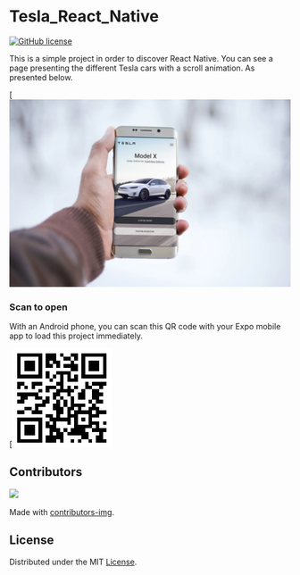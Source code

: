 # Tesla_React_Native

[![GitHub license](https://img.shields.io/github/license/wilfriedaugeard/Tesla_React_Native)](https://github.com/wilfriedaugeard/Tesla_React_Native/blob/master/LICENSE)

This is a simple project in order to discover React Native. You can see a page presenting the different Tesla cars with a scroll animation. As presented below. 

[![app image](https://github.com/wilfriedaugeard/Tesla_React_Native/blob/main/assets/mockup.jpg)

### Scan to open

With an Android phone, you can scan this QR code with your Expo mobile app to load this project immediately.

[![app image](https://github.com/wilfriedaugeard/Tesla_React_Native/blob/main/assets/qr_code.png)



## Contributors
<a href="https://github.com/wilfriedaugeard/readme_template/graphs/contributors">
  <img src="https://contributors-img.firebaseapp.com/image?repo=wilfriedaugeard/readme_template" />
</a>

Made with [contributors-img](https://contributors-img.firebaseapp.com).



## License

Distributed under the MIT [License](https://github.com/wilfriedaugeard/Tesla_React_Native/blob/master/LICENSE).
